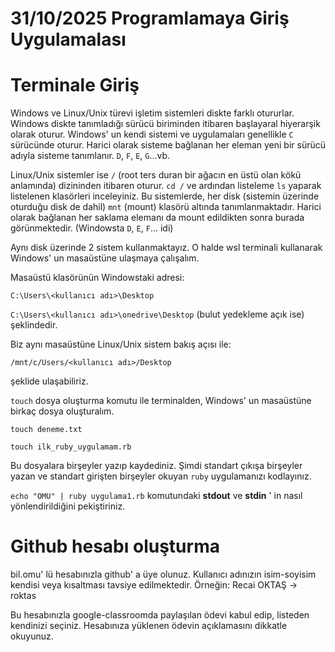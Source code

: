 31/10/2025 Programlamaya Giriş Uygulamalası
===========================================

# Terminale Giriş

Windows ve Linux/Unix türevi işletim sistemleri diskte farklı otururlar. Windows diskte tanımladığı sürücü biriminden itibaren başlayaral hiyerarşik olarak oturur. Windows' un kendi sistemi ve uygulamaları genellikle `C` sürücünde oturur. Harici olarak sisteme bağlanan her eleman yeni bir sürücü adıyla sisteme tanımlanır. `D`, `F`, `E`, `G`...vb.

Linux/Unix sistemler ise `/` (root ters duran bir ağacın en üstü olan kökü anlamında) dizininden itibaren oturur. `cd /` ve ardından listeleme `ls` yaparak listelenen klasörleri inceleyiniz. Bu sistemlerde, her disk (sistemin üzerinde oturduğu disk de dahil) `mnt` (mount) klasörü altında tanımlanmaktadır. Harici olarak bağlanan her saklama elemanı da mount edildikten sonra burada görünmektedir. (Windowsta `D`, `E`, `F`... idi)

Aynı disk üzerinde 2 sistem kullanmaktayız. O halde wsl terminali kullanarak Windows' un masaüstüne ulaşmaya çalışalım.

Masaüstü klasörünün Windowstaki adresi:

`C:\Users\<kullanıcı adı>\Desktop`

`C:\Users\<kullanıcı adı>\onedrive\Desktop` (bulut yedekleme açık ise)
şeklindedir.

Biz aynı masaüstüne Linux/Unix sistem bakış açısı ile:

`/mnt/c/Users/<kullanıcı adı>/Desktop`

şeklide ulaşabiliriz.

`touch` dosya oluşturma komutu ile terminalden, Windows' un masaüstüne birkaç dosya oluşturalım.

`touch deneme.txt`

`touch ilk_ruby_uygulamam.rb`

Bu dosyalara birşeyler yazıp kaydediniz. Şimdi standart çıkışa birşeyler yazan ve standart girişten birşeyler okuyan `ruby` uygulamanızı kodlayınız.

`echo "OMU" | ruby uygulama1.rb` komutundaki **stdout** ve **stdin** ' in nasıl yönlendirildiğini pekiştiriniz.

# Github hesabı oluşturma

bil.omu' lü hesabınızla github' a üye olunuz. Kullanıcı adınızın isim-soyisim kendisi veya kısaltması tavsiye edilmektedir. Örneğin: Recai OKTAŞ -> roktas

Bu hesabınızla google-classroomda paylaşılan ödevi kabul edip, listeden kendinizi seçiniz. Hesabınıza yüklenen ödevin açıklamasını dikkatle okuyunuz.
